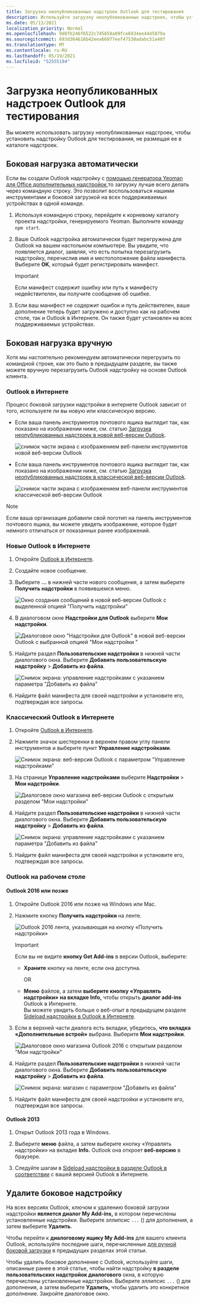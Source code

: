 ```yaml
---
title: Загрузка неопубликованных надстроек Outlook для тестирования
description: Используйте загрузку неопубликованных надстроек, чтобы установить надстройку Outlook для тестирования, не размещая ее в каталоге надстроек.
ms.date: 05/13/2021
localization_priority: Normal
ms.openlocfilehash: 9d0fb246f6522c745658a09fce6934ee44d5079a
ms.sourcegitcommit: 693d364616b42eea66977eef47530adabc51a40f
ms.translationtype: MT
ms.contentlocale: ru-RU
ms.lasthandoff: 05/19/2021
ms.locfileid: "52555194"
---
```

# <a name="sideload-outlook-add-ins-for-testing"></a>Загрузка неопубликованных надстроек Outlook для тестирования

Вы можете использовать загрузку неопубликованных надстроек, чтобы установить надстройку Outlook для тестирования, не размещая ее в каталоге надстроек.

## <a name="sideload-automatically"></a>Боковая нагрузка автоматически

Если вы создали Outlook надстройку с [помощью генератора Yeoman для Office дополнительных надстройок,](https://github.com/OfficeDev/generator-office)то загрузку лучше всего делать через командную строку. Это позволит воспользоваться нашими инструментами и боковой загрузкой на всех поддерживаемых устройствах в одной команде.

1. Используя командную строку, перейдите к корневому каталогу проекта надстройки, генерируемого Yeoman. Выполните команду `npm start`.

1. Ваше Outlook надстройка автоматически будет перегружена для Outlook на вашем настольном компьютере. Вы увидите, что появляется диалог, заявляя, что есть попытка перезагрузить надстройку, перечислив имя и местоположение файла манифеста. Выберите **OK**, который будет регистрировать манифест.

    > [!IMPORTANT]
    > Если манифест содержит ошибку или путь к манифесту недействителен, вы получите сообщение об ошибке.

1. Если ваш манифест не содержит ошибок и путь действителен, ваше дополнение теперь будет загружено и доступно как на рабочем столе, так и Outlook в Интернете. Он также будет установлен на всех поддерживаемых устройствах.

## <a name="sideload-manually"></a>Боковая нагрузка вручную

Хотя мы настоятельно рекомендуем автоматически перегрузить по командной строке, как это было в предыдущем разделе, вы также можете вручную перезагрузить Outlook надстройку на основе Outlook клиента.

### <a name="outlook-on-the-web"></a>Outlook в Интернете

Процесс боковой загрузки надстройки в интернете Outlook зависит от того, используете ли вы новую или классическую версию.

- Если ваша панель инструментов почтового ящика выглядит так, как показано на изображении ниже, см. статью [Загрузка неопубликованных надстроек в новой веб-версии Outlook](#new-outlook-on-the-web).

    ![снимок части экрана с изображением веб-панели инструментов новой веб-версии Outlook](../images/outlook-on-the-web-new-toolbar.png)

- Если ваша панель инструментов почтового ящика выглядит так, как показано на изображении ниже, см. статью [Загрузка неопубликованных надстроек в классической веб-версии Outlook](#classic-outlook-on-the-web).

    ![снимок части экрана с изображением веб-панели инструментов классической веб-версии Outlook](../images/outlook-on-the-web-classic-toolbar.png)

> [!NOTE]
> Если ваша организация добавили свой логотип на панель инструментов почтового ящика, вы можете увидеть изображение, которое будет немного отличаться от показанных ранее изображений.

### <a name="new-outlook-on-the-web"></a>Новые Outlook в Интернете

1. Откройте [Outlook в Интернете](https://outlook.office.com).

1. Создайте новое сообщение.

1. Выберите **...** в нижней части нового сообщения, а затем выберите **Получить надстройки** в появившемся меню.

    ![Окно создания сообщений в новой веб-версии Outlook с выделенной опцией "Получить надстройки"](../images/outlook-on-the-web-new-get-add-ins.png)

1. В диалоговом окне **Надстройки для Outlook** выберите **Мои надстройки**.

    ![Диалоговое окно "Надстройки для Outlook" в новой веб-версии Outlook с выбранной опцией "Мои надстройки "](../images/outlook-on-the-web-new-my-add-ins.png)

1. Найдите раздел **Пользовательские надстройки** в нижней части диалогового окна. Выберите **Добавить пользовательскую надстройку** > **Добавить из файла**.

    ![Снимок экрана: управление надстройками с указанием параметра "Добавить из файла"](../images/outlook-sideload-desktop-add-from-file.png)

1. Найдите файл манифеста для своей надстройки и установите его, подтверждая все запросы.

### <a name="classic-outlook-on-the-web"></a>Классический Outlook в Интернете

1. Откройте [Outlook в Интернете](https://outlook.office.com).

1. Нажмите значок шестеренки в верхнем правом углу панели инструментов и выберите пункт **Управление надстройками**.

    ![Снимок экрана: веб-версия Outlook с параметром "Управление надстройками"](../images/outlook-sideload-web-manage-integrations.png)

1. На странице **Управление надстройками** выберите **Надстройки** > **Мои надстройки**.

    ![Диалоговое окно магазина веб-версии Outlook с открытым разделом "Мои надстройки"](../images/outlook-sideload-store-select-add-ins.png)

1. Найдите раздел **Пользовательские надстройки** в нижней части диалогового окна. Выберите **Добавить пользовательскую надстройку** > **Добавить из файла**.

    ![Снимок экрана: управление надстройками с указанием параметра "Добавить из файла"](../images/outlook-sideload-desktop-add-from-file.png)

1. Найдите файл манифеста для своей надстройки и установите его, подтверждая все запросы.

### <a name="outlook-on-the-desktop"></a>Outlook на рабочем столе

#### <a name="outlook-2016-or-later"></a>Outlook 2016 или позже

1. Откройте Outlook 2016 или позже на Windows или Mac.

1. Нажмите кнопку **Получить надстройки** на ленте.

    ![Outlook 2016 лента, указывающая на кнопку «Получить надстройки»](../images/outlook-sideload-desktop-store.png)

    > [!IMPORTANT]
    > Если вы не видите **кнопку Get Add-ins** в версии Outlook, выберите:
    >
    > - **Храните** кнопку на ленте, если она доступна.
    >
    >   OR
    >
    > - **Меню** файлов, а затем **выберите кнопку «Управлять надстройки»** **на вкладке Info,** чтобы открыть **диалог add-ins** Outlook в Интернете.<br>Вы можете увидеть больше о веб-опыт в предыдущем разделе [Sideload надстройки в Outlook в Интернете](#outlook-on-the-web).

1. Если в верхней части диалога есть вкладки, убедитесь, **что вкладка «Дополнительные встрой»** выбрана. Выберите **Мои надстройки**.

    ![Диалоговое окно магазина Outlook 2016 с открытым разделом "Мои надстройки"](../images/outlook-sideload-store-select-add-ins.png)

1. Найдите раздел **Пользовательские надстройки** в нижней части диалогового окна. Выберите **Добавить пользовательскую надстройку** > **Добавить из файла**.

    ![Снимок экрана: магазин с параметром "Добавить из файла"](../images/outlook-sideload-desktop-add-from-file.png)

1. Найдите файл манифеста для своей надстройки и установите его, подтверждая все запросы.

#### <a name="outlook-2013"></a>Outlook 2013

1. Открыт Outlook 2013 года в Windows.

1. Выберите **меню** файла, а затем выберите кнопку «Управлять надстройки» на вкладке **Info.** Outlook она откроет **веб-версию** в браузере.

1. Следуйте шагам в [Sideload надстройки в разделе Outlook в соответствии](#outlook-on-the-web) с вашей версией Outlook в Интернете.

## <a name="remove-a-sideloaded-add-in"></a>Удалите боковое надстройку

На всех версиях Outlook, ключом к удалению боковой загрузки надстройки **является диалог My Add-ins,** в котором перечислены установленные надстройки. Выберите эллипсис `...` () для дополнения, а затем выберите **Удалить**.

Чтобы перейти к **диалоговому ящику My Add-ins** для вашего клиента Outlook, используйте последние шаги, перечисленные [для ручной боковой загрузки](#sideload-manually) в предыдущих разделах этой статьи.

Чтобы удалить боковое дополнение с Outlook, используйте шаги, описанные ранее в этой статье, чтобы найти надстройку **в разделе пользовательских надстройок диалогового** окна, в которую перечислены установленные надстройки. Выберите эллипсис `...` () для дополнения, а затем выберите **Удалить,** чтобы удалить это конкретное дополнение. Закройте диалоговое окно.
